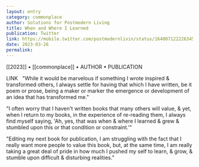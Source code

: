 ```yaml
---
layout: entry
category: commonplace
author: Solutions for Postmodern Living
title: When and Where I Learned
publication: Twitter
link: https://mobile.twitter.com/postmodernlivin/status/1640071222263451648
date: 2023-03-26
permalink:
---
```


[[2023]] • [[commonplace]] • AUTHOR • PUBLICATION

LINK
 
"While it would be marvelous if something I wrote inspired & transformed others, I always settle for having that which I have written, be it poem or prose, being a maker or marker the emergence or development of an idea that has transformed me."

"I often worry that I haven't written books that many others will value, & yet, when I return to my books, in the experience of re-reading them, I always find myself saying, 'Ah, yes, that was when & where I learned & grew & stumbled upon this or that condition or constraint.'"

"Editing my next book for publication, I am struggling with the fact that I really want more people to value this book,  but, at the same time, I am really taking a great deal of pride in how much I pushed my self to learn, & grow, & stumble upon difficult & disturbing realities."
